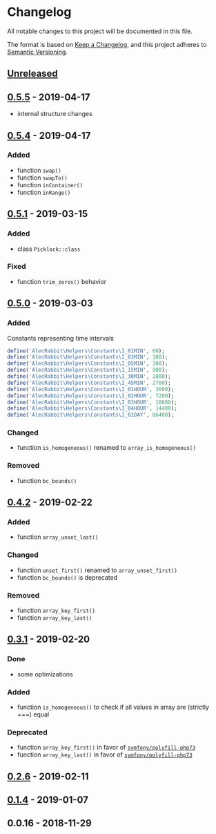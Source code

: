 # Changelog
All notable changes to this project will be documented in this file.

The format is based on [Keep a Changelog](https://keepachangelog.com/en/1.0.0/),
and this project adheres to [Semantic Versioning](https://semver.org/spec/v2.0.0.html).


## [Unreleased]

## [0.5.5] - 2019-04-17
- internal structure changes

## [0.5.4] - 2019-04-17
### Added
- function `swap()`
- function `swapTo()`
- function `inContainer()`
- function `inRange()`

## [0.5.1] - 2019-03-15
### Added
- class `Picklock::class` 
### Fixed 
- function `trim_zeros()` behavior

## [0.5.0] - 2019-03-03
### Added
Constants representing time intervals
```php
define('AlecRabbit\Helpers\Constants\I_01MIN', 60);
define('AlecRabbit\Helpers\Constants\I_03MIN', 180);
define('AlecRabbit\Helpers\Constants\I_05MIN', 300);
define('AlecRabbit\Helpers\Constants\I_15MIN', 900);
define('AlecRabbit\Helpers\Constants\I_30MIN', 1800);
define('AlecRabbit\Helpers\Constants\I_45MIN', 2700);
define('AlecRabbit\Helpers\Constants\I_01HOUR', 3600);
define('AlecRabbit\Helpers\Constants\I_02HOUR', 7200);
define('AlecRabbit\Helpers\Constants\I_03HOUR', 10800);
define('AlecRabbit\Helpers\Constants\I_04HOUR', 14400);
define('AlecRabbit\Helpers\Constants\I_01DAY', 86400);
```
### Changed 
- function `is_homogeneous()` renamed to `array_is_homogeneous()`

### Removed
- function `bc_bounds()` 

## [0.4.2] - 2019-02-22 
### Added
- function `array_unset_last()` 

### Changed 
- function `unset_first()` renamed to `array_unset_first()`
- function `bc_bounds()` is deprecated
 
### Removed
- function `array_key_first()`
- function `array_key_last()`

## [0.3.1] - 2019-02-20
### Done
- some optimizations

### Added
- function `is_homogeneous()` to check if all values in array are (strictly ===) equal

### Deprecated
- function `array_key_first()` in favor of [`symfony/polyfill-php73`](https://github.com/symfony/polyfill-php73)
- function `array_key_last()` in favor of [`symfony/polyfill-php73`](https://github.com/symfony/polyfill-php73)

## [0.2.6] - 2019-02-11

## [0.1.4] - 2019-01-07

## 0.0.16 - 2018-11-29


[Unreleased]: https://github.com/alecrabbit/php-helpers/compare/0.5.5...HEAD
[0.5.5]: https://github.com/alecrabbit/php-helpers/compare/0.5.4...0.5.5
[0.5.4]: https://github.com/alecrabbit/php-helpers/compare/0.5.1...0.5.4
[0.5.1]: https://github.com/alecrabbit/php-helpers/compare/0.5.0...0.5.1
[0.5.0]: https://github.com/alecrabbit/php-helpers/compare/0.4.2...0.5.0
[0.4.2]: https://github.com/alecrabbit/php-helpers/compare/0.3.1...0.4.2
[0.3.1]: https://github.com/alecrabbit/php-helpers/compare/0.2.6...0.3.1
[0.2.6]: https://github.com/alecrabbit/php-helpers/compare/0.1.4...0.2.6
[0.1.4]: https://github.com/alecrabbit/php-helpers/compare/0.0.16...0.1.4